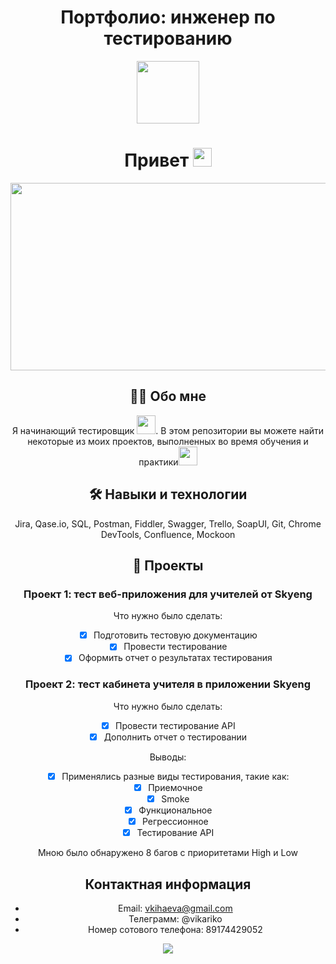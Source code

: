 <div align="center">
  
# Портфолио: инженер по тестированию

<div id="header" align="center">
  <img src="https://media.giphy.com/media/v1.Y2lkPTc5MGI3NjExZGZmeTRzNWkyaW4wdGl6N2ZhbHcxcno1YWFmdm8xN2M1cmxkbnptayZlcD12MV9pbnRlcm5hbF9naWZfYnlfaWQmY3Q9Zw/hpXdHPfFI5wTABdDx9/giphy.gif" width="100"/>
</div>
<div id="header" align="center">
<h1>
  Привет
  <img src="https://media.giphy.com/media/hvRJCLFzcasrR4ia7z/giphy.gif" width="30px"/>
</h1>

<div align="center">
  <img src="https://media.giphy.com/media/L1R1tvI9svkIWwpVYr/giphy.gif" width="600" height="300"/>
</div>

## :woman_technologist: Обо мне

Я начинающий тестировщик <img src="https://media.giphy.com/media/v1.Y2lkPTc5MGI3NjExMGtoa3NrZHFzZWh5enZwbG1uY2cwenRtcjA4M3MwZnczMjZxZjNodiZlcD12MV9pbnRlcm5hbF9naWZfYnlfaWQmY3Q9Zw/LQoVQCgKHOrmjnAkBw/giphy.gif" width="30">.
В этом репозитории вы можете найти некоторые из моих проектов, выполненных во время обучения и практики<img src="https://media.giphy.com/media/l46Cy1rHbQ92uuLXa/giphy.gif" width="30">

## :hammer_and_wrench: Навыки и технологии

Jira, Qase.io, SQL, Postman, Fiddler, Swagger, Trello,
SoapUI, Git, Chrome DevTools, Confluence, Mockoon

## :memo: Проекты

### Проект 1: тест веб-приложения для учителей от Skyeng

Что нужно было сделать:

- [x] Подготовить тестовую документацию
- [x] Провести тестирование
- [x] Оформить отчет о результатах тестирования

### Проект 2: тест кабинета учителя в приложении Skyeng

Что нужно было сделать:

- [x] Провести тестирование API
- [x] Дополнить отчет о тестировании

Выводы:
  
- [x] Применялись разные виды тестирования, такие как:
- [x] Приемочное
- [x] Smoke 
- [x] Функциональное 
- [x] Регрессионное
- [x] Тестирование API

Мною было обнаружено 8 багов с приоритетами High и Low

## Контактная информация

* Email: vkihaeva@gmail.com
* Телеграмм: @vikariko
* Номер сотового телефона: 89174429052

![](https://github-profile-summary-cards.vercel.app/api/cards/stats?username=Viktoriyhhhhh&theme=flag_india)
